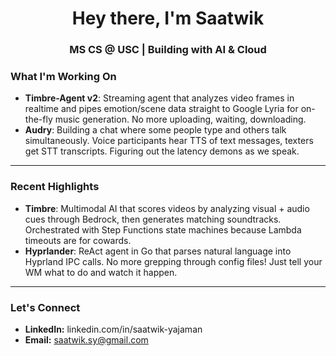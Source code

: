 <h1 align="center">Hey there, I'm Saatwik</h1>
<h3 align="center">MS CS @ USC | Building with AI & Cloud</h3>

### What I'm Working On
- **Timbre-Agent v2**: Streaming agent that analyzes video frames in realtime and pipes emotion/scene data straight to Google Lyria for on-the-fly music generation. No more uploading, waiting, downloading.
- **Audry**: Building a chat where some people type and others talk simultaneously. Voice participants hear TTS of text messages, texters get STT transcripts. Figuring out the latency demons as we speak.

---

### Recent Highlights
- **Timbre**: Multimodal AI that scores videos by analyzing visual + audio cues through Bedrock, then generates matching soundtracks. Orchestrated with Step Functions state machines because Lambda timeouts are for cowards.
- **Hyprlander**: ReAct agent in Go that parses natural language into Hyprland IPC calls. No more grepping through config files! Just tell your WM what to do and watch it happen.

---

### Let's Connect
- **LinkedIn:** linkedin.com/in/saatwik-yajaman
- **Email:** saatwik.sy@gmail.com
